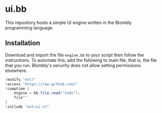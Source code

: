 # ui.bb

This repository hosts a simple UI engine written in the Blombly programming language.


## Installation

Download and import the file `engine.bb` to your script then follow the instructions.
To automate this, add the following to main file, that is, the file that you run.
Blombly's security does not allow setting permissions elsewhere.

```java
!modify "ext/"
!access "https://raw.github.com/"
!comptime {
    engine = bb.file.read("todo");
    file""
}
!include "ext/ui-v1"
```
